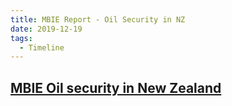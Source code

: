 ```yaml
---
title: MBIE Report - Oil Security in NZ
date: 2019-12-19
tags:
  - Timeline
---
```


## [MBIE Oil security in New Zealand](https://www.mbie.govt.nz/building-and-energy/energy-and-natural-resources/energy-generation-and-markets/liquid-fuel-market/oil-security-in-new-zealand/)
